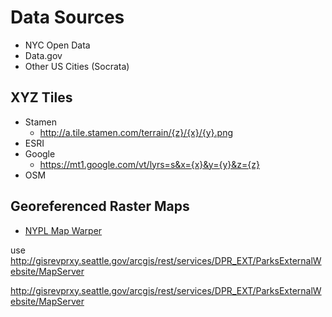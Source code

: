# Data Sources

- NYC Open Data
- Data.gov
- Other US Cities (Socrata)

## XYZ Tiles

- Stamen
  - http://a.tile.stamen.com/terrain/{z}/{x}/{y}.png
- ESRI
- Google
  - https://mt1.google.com/vt/lyrs=s&x={x}&y={y}&z={z}
- OSM


## Georeferenced Raster Maps

- [NYPL Map Warper](http://maps.nypl.org/warper/)

use http://gisrevprxy.seattle.gov/arcgis/rest/services/DPR_EXT/ParksExternalWebsite/MapServer

http://gisrevprxy.seattle.gov/arcgis/rest/services/DPR_EXT/ParksExternalWebsite/MapServer
